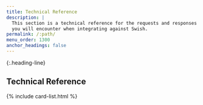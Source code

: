 ```yaml
---
title: Technical Reference
description: |
  This section is a technical reference for the requests and responses
  you will encounter when integrating against Swish.
permalink: /:path/
menu_order: 1300
anchor_headings: false
---
```


{:.heading-line}
## Technical Reference

{% include card-list.html %}
